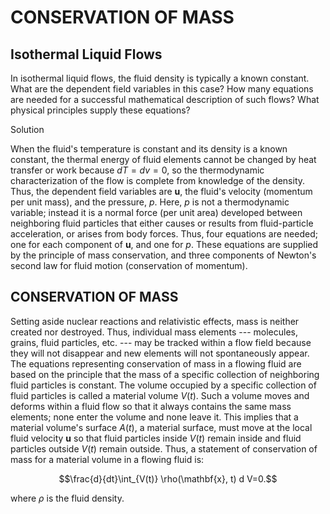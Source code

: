 # CONSERVATION OF MASS

## Isothermal Liquid Flows

In isothermal liquid flows, the fluid density is typically a known
constant. What are the dependent field variables in this case? How many
equations are needed for a successful mathematical description of such
flows? What physical principles supply these equations?

Solution

When the fluid's temperature is constant and its density is a known
constant, the thermal energy of fluid elements cannot be changed by heat
transfer or work because $dT = dv = 0$, so the thermodynamic
characterization of the flow is complete from knowledge of the density.
Thus, the dependent field variables are $\mathbf{u}$, the fluid's
velocity (momentum per unit mass), and the pressure, $p$. Here, $p$ is
not a thermodynamic variable; instead it is a normal force (per unit
area) developed between neighboring fluid particles that either causes
or results from fluid-particle acceleration, or arises from body forces.
Thus, four equations are needed; one for each component of $\mathbf{u}$,
and one for $p$. These equations are supplied by the principle of mass
conservation, and three components of Newton's second law for fluid
motion (conservation of momentum).

## CONSERVATION OF MASS

Setting aside nuclear reactions and relativistic effects, mass is
neither created nor destroyed. Thus, individual mass elements ---
molecules, grains, fluid particles, etc. --- may be tracked within a
flow field because they will not disappear and new elements will not
spontaneously appear. The equations representing conservation of mass in
a flowing fluid are based on the principle that the mass of a specific
collection of neighboring fluid particles is constant. The volume
occupied by a specific collection of fluid particles is called a
material volume $V(t)$. Such a volume moves and deforms within a fluid
flow so that it always contains the same mass elements; none enter the
volume and none leave it. This implies that a material volume's surface
$A(t)$, a material surface, must move at the local fluid velocity
$\mathbf{u}$ so that fluid particles inside $V(t)$ remain inside and
fluid particles outside $V(t)$ remain outside. Thus, a statement of
conservation of mass for a material volume in a flowing fluid is:

$$\frac{d}{dt}\int_{V(t)} \rho(\mathbf{x}, t) d V=0.$$

where $\rho$ is the fluid density.
